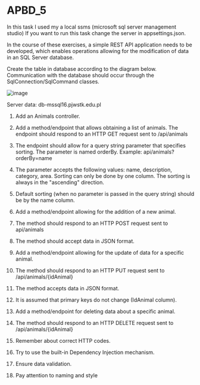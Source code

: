 # APBD_5

In this task I used my a local ssms (microsoft sql server management studio)
If you want to run this task change the server in appsettings.json.

In the course of these exercises, a simple REST API application needs to be
developed, which enables operations allowing for the modification of data in
an SQL Server database.

Create the table in database according to the diagram below. Communication
with the database should occur through the SqlConnection/SqlCommand
classes.

![image](https://github.com/TomTomStudent/APBD_5/assets/127242186/8fa8588f-a78e-418a-abd4-20aa2be4350f)


Server data: db-mssql16.pjwstk.edu.pl

1. Add an Animals controller.
   
2. Add a method/endpoint that allows obtaining a list of animals. The
endpoint should respond to an HTTP GET request sent to /api/animals
  1. The endpoint should allow for a query string parameter that
  specifies sorting. The parameter is named orderBy. Example:
  api/animals?orderBy=name
  2. The parameter accepts the following values: name, description,
  category, area. Sorting can only be done by one column. The
  sorting is always in the "ascending" direction.
  3. Default sorting (when no parameter is passed in the query string)
  should be by the name column.

3. Add a method/endpoint allowing for the addition of a new animal. 
  1. The method should respond to an HTTP POST request sent to
  api/animals
  2. The method should accept data in JSON format.
     
4. Add a method/endpoint allowing for the update of data for a specific
animal.
  1. The method should respond to an HTTP PUT request sent to
  /api/animals/{idAnimal}
  2. The method accepts data in JSON format.
  3. It is assumed that primary keys do not change (IdAnimal column).
     
5. Add a method/endpoint for deleting data about a specific animal.
  1. The method should respond to an HTTP DELETE request sent to
  /api/animals/{idAnimal}

6. Remember about correct HTTP codes.
7. Try to use the built-in Dependency Injection mechanism.
8. Ensure data validation.
9. Pay attention to naming and style
